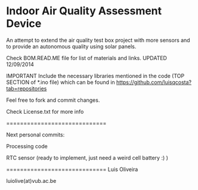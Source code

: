 Indoor Air Quality Assessment Device
=============================

An attempt to extend the air quality test box project with more sensors and to provide an autonomous quality using solar panels.

Check BOM.READ.ME file for list of materials and links. UPDATED 12/09/2014

IMPORTANT Include the necessary libraries mentioned in the code (TOP SECTION of *.ino file) which can be found in https://github.com/luisqcosta?tab=repositories


Feel free to fork and commit changes.

Check License.txt for more info

=============================

Next personal commits: 

Processing code

RTC sensor (ready to implement, just need a weird cell battery :)  )

=============================
Luis Oliveira

luiolive(at)vub.ac.be
